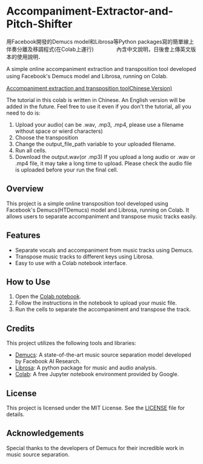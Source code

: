 # Accompaniment-Extractor-and-Pitch-Shifter
用Facebook開發的Demucs model和Librosa等Python packages寫的簡單線上伴奏分離及移調程式(在Colab上運行)　　　　
內含中文說明，日後會上傳英文版本的使用說明．

A simple online accompaniment extraction and transposition tool developed using Facebook's Demucs model and Librosa, running on Colab.　　　　

[Accompaniment extraction and transposition toolChinese Version)](https://colab.research.google.com/drive/1MHk0PrDqzQPvazmfEav2l30bEPGcjF17?hl=zh-tw#scrollTo=WCwMs05xjh80)

The tutorial in this colab is written in Chinese. An English version will be added in the future.
Feel free to use it even if you don't the tutorial, all you need to do is:
1. Upload your audio( can be .wav, .mp3, .mp4, please use a filename without space or wierd characters)
2. Choose the transposition
3. Change the output_file_path variable to your uploaded filename.
4. Run all cells.
5. Download the output.wav(or .mp3)
If you upload a long audio or .wav or .mp4 file, it may take a long time to upload. Please check the audio file is uploaded before your run the final cell.


## Overview
This project is a simple online transposition tool developed using Facebook's Demucs(HTDemucs) model and Librosa, running on Colab. It allows users to separate accompaniment and transpose music tracks easily.

## Features
- Separate vocals and accompaniment from music tracks using Demucs.
- Transpose music tracks to different keys using Librosa.
- Easy to use with a Colab notebook interface.

## How to Use
1. Open the [Colab notebook](https://colab.research.google.com/drive/1MHk0PrDqzQPvazmfEav2l30bEPGcjF17?hl=zh-tw#scrollTo=WCwMs05xjh80).
2. Follow the instructions in the notebook to upload your music file.
3. Run the cells to separate the accompaniment and transpose the track.

## Credits
This project utilizes the following tools and libraries:
- [Demucs](https://github.com/facebookresearch/demucs): A state-of-the-art music source separation model developed by Facebook AI Research.
- [Librosa](https://librosa.org/): A python package for music and audio analysis.
- [Colab](https://colab.research.google.com/): A free Jupyter notebook environment provided by Google.

## License
This project is licensed under the MIT License. See the [LICENSE](LICENSE) file for details.

## Acknowledgements
Special thanks to the developers of Demucs for their incredible work in music source separation.



